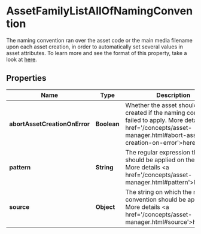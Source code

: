 

# AssetFamilyListAllOfNamingConvention

The naming convention ran over the asset code or the main media filename upon each asset creation, in order to automatically set several values in asset attributes. To learn more and see the format of this property, take a look at <a href='/concepts/asset-manager.html#focus-on-the-naming-convention'>here</a>.

## Properties

| Name | Type | Description | Notes |
|------------ | ------------- | ------------- | -------------|
|**abortAssetCreationOnError** | **Boolean** | Whether the asset should be created if the naming convention failed to apply. More details &lt;a href&#x3D;&#39;/concepts/asset-manager.html#abort-asset-creation-on-error&#39;&gt;here&lt;/a&gt;. |  [optional] |
|**pattern** | **String** | The regular expression that should be applied on the source. More details &lt;a href&#x3D;&#39;/concepts/asset-manager.html#pattern&#39;&gt;here&lt;/a&gt;. |  [optional] |
|**source** | **Object** | The string on which the naming convention should be applied. More details &lt;a href&#x3D;&#39;/concepts/asset-manager.html#source&#39;&gt;here&lt;/a&gt;. |  [optional] |



